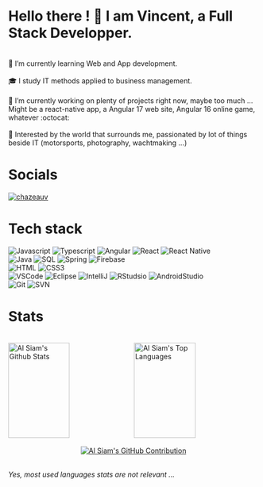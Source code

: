 # Hello there ! 👋 I am Vincent, a Full Stack Developper.
<br/>
🌱 I’m currently learning Web and App development. <br/><br/>
🎓 I study IT methods applied to business management. <br/><br/>
🔭 I’m currently working on plenty of projects right now, maybe too much ... Might be a react-native app, a Angular 17 web site, Angular 16 online game, whatever :octocat: <br/><br/>
🔎 Interested by the world that surrounds me, passionated by lot of things beside IT (motorsports, photography, wachtmaking ...) 

# Socials

<a href="https://linkedin.com/in/vincent-chazeau" target="_blank">
  <img src="https://img.shields.io/badge/LinkedIn-0077B5?style=for-the-badge&logo=linkedin&logoColor=white" alt="chazeauv"/>
 </a>

# Tech stack

![Javascript](https://img.shields.io/badge/Javascript-F0DB4F?style=for-the-badge&labelColor=black&logo=javascript&logoColor=F0DB4F)
![Typescript](https://img.shields.io/badge/Typescript-007acc?style=for-the-badge&labelColor=black&logo=typescript&logoColor=007acc)
![Angular](https://img.shields.io/badge/Angular-DD0031?style=for-the-badge&logo=angular&logoColor=white)
![React](https://img.shields.io/badge/-React-61DBFB?style=for-the-badge&labelColor=black&logo=react&logoColor=61DBFB)
![React Native](https://img.shields.io/badge/React_Native-20232A?style=for-the-badge&logo=react&logoColor=61DAFB) <br/>
![Java](https://img.shields.io/badge/Java-ED8B00?style=for-the-badge&logo=openjdk&logoColor=white)
![SQL](https://img.shields.io/badge/MySQL-00000F?style=for-the-badge&logo=mysql&logoColor=white)
![Spring](https://img.shields.io/badge/Spring-6DB33F?style=for-the-badge&logo=spring&logoColor=white) 
![Firebase](https://img.shields.io/badge/firebase-ffca28?style=for-the-badge&logo=firebase&logoColor=white) <br/>
![HTML](https://img.shields.io/badge/HTML5-E34F26?style=for-the-badge&logo=html5&logoColor=white)
![CSS3](https://img.shields.io/badge/CSS3-1572B6?style=for-the-badge&logo=css3&logoColor=white) <br/>
![VSCode](https://img.shields.io/badge/Visual_Studio-0078d7?style=for-the-badge&logo=visual%20studio&logoColor=white)
![Eclipse](https://img.shields.io/badge/Eclipse-2C2255?style=for-the-badge&logo=eclipse&logoColor=white)
![IntelliJ](https://img.shields.io/badge/IntelliJ_IDEA-000000.svg?style=for-the-badge&logo=intellij-idea&logoColor=white)
![RStudsio](https://img.shields.io/badge/RStudio-75AADB?style=for-the-badge&logo=RStudio&logoColor=white)
![AndroidStudio](https://img.shields.io/badge/Android_Studio-3DDC84?style=for-the-badge&logo=android-studio&logoColor=white) <br/>
![Git](https://img.shields.io/badge/Git-F05032?style=for-the-badge&logo=git&logoColor=white)
![SVN](https://img.shields.io/badge/Subversion-809CC9?style=for-the-badge&logo=subversion&logoColor=white)

# Stats
<br/>
<a> 
    <a href="https://github.com/chazeauv"><img alt="Al Siam's Github Stats" src="https://denvercoder1-github-readme-stats.vercel.app/api?username=chazeauv&show_icons=true&count_private=true&theme=react&border_color=7F3FBF&bg_color=0D1117&title_color=F85D7F&icon_color=F8D866" height="192px" width="49.5%"/></a>
  <a href="https://github.com/chazeauv"><img alt="Al Siam's Top Languages" src="https://denvercoder1-github-readme-stats.vercel.app/api/top-langs/?username=chazeauv&langs_count=8&layout=compact&theme=react&border_color=7F3FBF&bg_color=0D1117&title_color=F85D7F&icon_color=F8D866" height="192px" width="49.5%"/></a>
  <br/>
</a>

<p align="center">
  <a href="https://github.com/chazeauv">
    <img src="https://github-profile-summary-cards.vercel.app/api/cards/profile-details?username=chazeauv&theme=radical" alt="Al Siam's GitHub Contribution"/>
  </a>
</p>

<br/>
<i>Yes, most used languages stats are not relevant ...</i>
